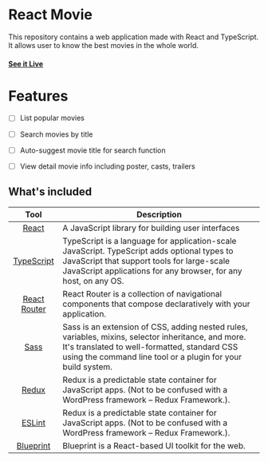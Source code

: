 # React Movie
This repository contains a web application made with React and TypeScript. It allows user to know the best movies in the whole world.
#### [See it Live](https://LJMartinez07.github.io/react-movie/)
# Features
   - [ ] List popular movies
   - [ ] Search movies by title
   - [ ] Auto-suggest movie title for search function
   - [ ] View detail movie info including poster, casts, trailers


## What's included

| Tool             | Description   |
| :-------------:|--------------|
| [React](https://github.com/facebook/react) | A JavaScript library for building user interfaces |
| [TypeScript](https://github.com/microsoft/TypeScript) | TypeScript is a language for application-scale JavaScript. TypeScript adds optional types to JavaScript that support tools for large-scale JavaScript applications for any browser, for any host, on any OS. |
| [React Router](https://github.com/ReactTraining/react-router) | React Router is a collection of navigational components that compose declaratively with your application. |
| [Sass](https://github.com/sass/sass) | Sass is an extension of CSS, adding nested rules, variables, mixins, selector inheritance, and more. It's translated to well-formatted, standard CSS using the command line tool or a plugin for your build system. |
| [Redux](https://github.com/reduxjs/redux) | Redux is a predictable state container for JavaScript apps. (Not to be confused with a WordPress framework – Redux Framework.). |
| [ESLint](https://github.com/eslint/eslint) | Redux is a predictable state container for JavaScript apps. (Not to be confused with a WordPress framework – Redux Framework.). |
| [Blueprint](https://github.com/palantir/blueprint) | Blueprint is a React-based UI toolkit for the web. |






